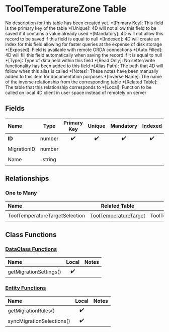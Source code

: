 ﻿# ToolTemperatureZone Table
No description for this table has been created yet.
*[Primary Key]: This field is the primary key of the table
*[Unique]: 4D will not allow this field to be saved if it contains a value already used
*[Mandatory]: 4D will not allow this record to be saved if this field is equal to null
*[Indexed]: 4D will create an index for this field allowing for faster queries at the expense of disk storage
*[Exposed]: Field is available with remote ORDA connections
*[Auto Filled]: 4D will fill this field automatically when saving the record if it is equal to null
*[Type]: Type of data held within this field
*[Read Only]: No setter/write functionality has been added to this field
*[Alias Path]: The path that 4D will follow when this alias is called
*[Notes]: These notes have been manually added to this item for documentation purposes
*[Inverse Name]: The name of the inverse relationship from the corresponding table
*[Related Table]: The table that this relationship corresponds to
*[Local]: Function to be called on local 4D client in user space instead of remotely on server
## Fields
|Name|Type|Primary Key|Unique|Mandatory|Indexed|Exposed|Auto Filled|Notes|
|:---|:---:|:---:|:---:|:---:|:---:|:---:|:---:|:---:|
|**ID**|number|✔️|✔️|✔️|✔️|✔️|✔️||
|MigrationID|number|||||✔️|||
|Name|string|||||✔️|||
## Relationships
### One to Many
|Name|Related Table|Inverse Name|Exposed|Notes|
|:---|:---:|:---:|:---:|:---:|
|ToolTemperatureTargetSelection|[ToolTemperatureTarget](ToolTemperatureTarget.md)|ToolTemperatureZoneEntity|✔️||
## Class Functions
### [DataClass Functions](https://github.com/synthotec/SynthoTec-4D/blob/main/Project/Sources/Classes/ToolTemperatureZone.4dm)
|Name|Local|Notes|
|:---|:---:|:---:|
|getMigrationSettings()|✔️||
### [Entity Functions](https://github.com/synthotec/SynthoTec-4D/blob/main/Project/Sources/Classes/ToolTemperatureZoneEntity.4dm)
|Name|Local|Notes|
|:---|:---:|:---:|
|getMigrationRules()|✔️||
|syncMigrationSelections()|✔️||